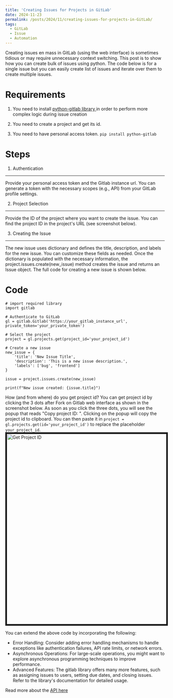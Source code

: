 ```yaml
---
title: 'Creating Issues for Projects in GitLab'
date: 2024-11-23
permalink: /posts/2024/11/creating-issues-for-projects-in-GitLab/
tags:
  - GitLab
  - Issue
  - Automation
---
```


Creating issues  en mass in GitLab (using the web interface) is sometimes tidious or may require unnecessary context switching. This post is to show how you can create bulk of issues using python. The code below is for a single issue but you can easily create list of issues and iterate over them to create multiple issues.

Requirements
======

1) You need to install <a href='https://python-gitlab.readthedocs.io/en/stable/'>python-gitlab library </a> in order to perform more complex logic during issue creation

2) You need to create a project and get its id. 

3) You need to have personal access token.
```pip install python-gitlab```

Steps
======

1) Authentication
------
Provide your personal access token and the Gitlab instance url. You can generate a token with the necessary scopes (e.g., API) from your GitLab profile settings.

2) Project Selection
------
Provide the ID of the project where you want to create the issue. You can find the project ID in the project's URL (see screenshot below).

3) Creating the Issue
------
The new issue uses dictionary and defines the title, description, and labels for the new issue. You can customize these fields as needed. Once the dictionary is populated with the necessary information, the project.issues.create(new_issue) method creates the issue and returns an Issue object. The full code for creating a new issue is shown below.

Code
======
```
# import required library
import gitlab

# Authenticate to GitLab
gl = gitlab.Gitlab('https://your_gitlab_instance_url', private_token='your_private_token')

# Select the project
project = gl.projects.get(project_id='your_project_id')

# Create a new issue
new_issue = {
    'title': 'New Issue Title',
    'description': 'This is a new issue description.',
    'labels': ['bug', 'frontend']
}

issue = project.issues.create(new_issue)

print(f"New issue created: {issue.title}")
```

How (and from where) do you get project id? You can get project id by clicking the 3 dots after Fork on Gitlab web interface as shown in the screenshot below. As soon as you click the three dots, you will see the popup that reads "Copy project ID: <id>". Clicking on the popup will copy the project id to clipboard. You can then paste it in ```project = gl.projects.get(id='your_project_id')``` to replace the placeholder ```your_project_id```.
<img src="https://sisayie.github.io/files/how_to_get_project_id.png" alt="Get Project ID" width="600" border="5"/>

You can extend the above code by incorporating the following: 
- Error Handling: Consider adding error handling mechanisms to handle exceptions like authentication failures, API rate limits, or network errors.
- Asynchronous Operations: For large-scale operations, you might want to explore asynchronous programming techniques to improve performance.
- Advanced Features: The gitlab library offers many more features, such as assigning issues to users, setting due dates, and closing issues. Refer to the library's documentation for detailed usage.

Read more about the <a href = 'https://python-gitlab.readthedocs.io/en/stable/gl_objects/issues.html#project-issues'>API here</a>